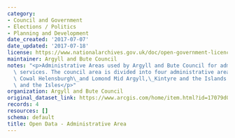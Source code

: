 ```yaml
---
category:
- Council and Government
- Elections / Politics
- Planning and Development
date_created: '2017-07-07'
date_updated: '2017-07-18'
license: https://www.nationalarchives.gov.uk/doc/open-government-licence/version/3/
maintainer: Argyll and Bute Council
notes: "<p>Administrative Areas used by Argyll and Bute Council for administering\
  \ services. The council area is divided into four administrative areas: Bute and\
  \ Cowal Helensburgh\_and Lomond Mid Argyll,\_Kintyre and the Islands Oban, Lorn\
  \ and the Isles</p>"
organization: Argyll and Bute Council
original_dataset_link: https://www.arcgis.com/home/item.html?id=17079d024402462788d9825b6e474da1
records: 4
resources: []
schema: default
title: Open Data - Administrative Area
---
```

